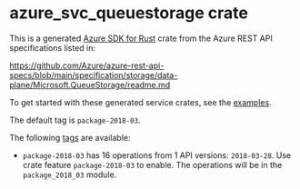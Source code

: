 # azure_svc_queuestorage crate

This is a generated [Azure SDK for Rust](https://github.com/Azure/azure-sdk-for-rust) crate from the Azure REST API specifications listed in:

https://github.com/Azure/azure-rest-api-specs/blob/main/specification/storage/data-plane/Microsoft.QueueStorage/readme.md

To get started with these generated service crates, see the [examples](https://github.com/Azure/azure-sdk-for-rust/blob/main/services/README.md#examples).

The default tag is `package-2018-03`.

The following [tags](https://github.com/Azure/azure-sdk-for-rust/blob/main/services/tags.md) are available:

- `package-2018-03` has 16 operations from 1 API versions: `2018-03-28`. Use crate feature `package-2018-03` to enable. The operations will be in the `package_2018_03` module.